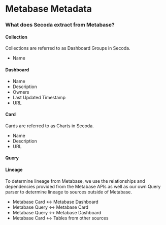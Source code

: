 # Metabase Metadata

### What does Secoda extract from Metabase?

#### Collection

Collections are referred to as Dashboard Groups in Secoda.

* Name

#### Dashboard

* Name
* Description
* Owners
* Last Updated Timestamp
* URL

#### Card

Cards are referred to as Charts in Secoda.

* Name
* Description
* URL

#### Query

#### Lineage

To determine lineage from Metabase, we use the relationships and dependencies provided from the Metabase APIs as well as our own Query parser to determine lineage to sources outside of Metabase.

* Metabase Card <-> Metabase Dashboard
* Metabase Query <-> Metabase Card
* Metabase Query <-> Metabase Dashboard
* Metabase Card <-> Tables from other sources


